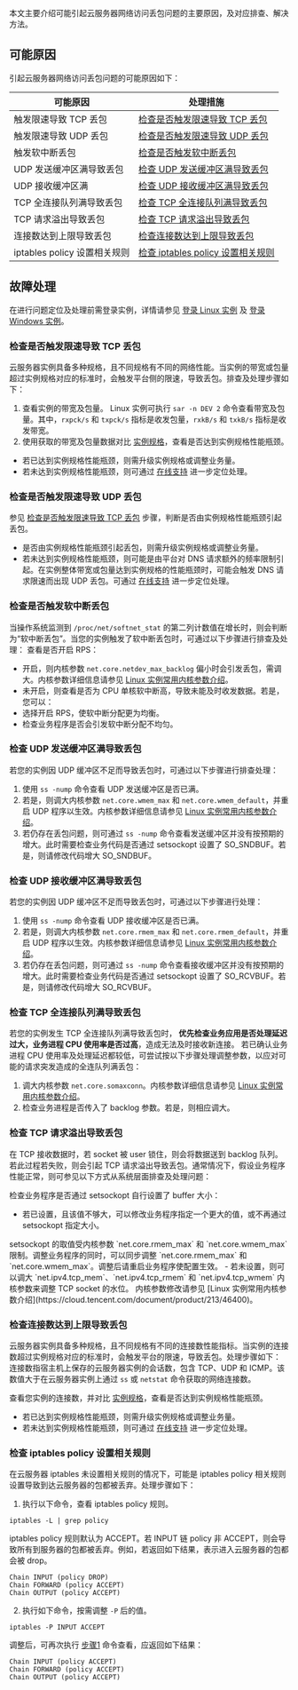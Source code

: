 本文主要介绍可能引起云服务器网络访问丢包问题的主要原因，及对应排查、解决方法。

## 可能原因
引起云服务器网络访问丢包问题的可能原因如下：
<table>
<thead>
  <tr>
    <th>可能原因</th>
    <th>处理措施</th>
  </tr>
</thead>
<tbody>
  <tr>
    <td>触发限速导致 TCP 丢包</td>
    <td ><a href="#tcpPacketLoss"> 检查是否触发限速导致 TCP 丢包</a></td>
  </tr>
  <tr>
    <td>触发限速导致 UDP 丢包</td>
    <td><a href="#udpPacketLoss"> 检查是否触发限速导致 UDP 丢包</a></td>
  </tr>
  <tr>
    <td>触发软中断丢包</td>
    <td><a href="softInterrupt">检查是否触发软中断丢包</a></td>
  </tr>
  <tr>
    <td>UDP 发送缓冲区满导致丢包</td>
    <td><a href="#sendBuffer">检查 UDP 发送缓冲区满导致丢包</a></td>
  </tr>
 <tr>
    <td>UDP 接收缓冲区满</td>
    <td><a href="#receiveBuffer">检查 UDP 接收缓冲区满导致丢包</a></td>
  </tr>
 <tr>
    <td>TCP 全连接队列满导致丢包</td>
    <td><a href="#tcpFullyConnectedQueue">检查 TCP 全连接队列满导致丢包</a></td>
  </tr>
 <tr>
    <td>TCP 请求溢出导致丢包</td>
    <td><a href="#tcpRequestOverflow">检查 TCP 请求溢出导致丢包</a></td>
  </tr>
 <tr>
    <td>连接数达到上限导致丢包</td>
    <td><a href="#upperLimit">检查连接数达到上限导致丢包</a></td>
  </tr>
 <tr>
    <td>iptables policy 设置相关规则</td>
    <td><a href="#iptablesPolicy">检查 iptables policy 设置相关规则</a></td>
  </tr>
</tbody>
</table>


## 故障处理
在进行问题定位及处理前需登录实例，详情请参见 [登录 Linux 实例](https://cloud.tencent.com/document/product/213/16515) 及 [登录 Windows 实例](https://cloud.tencent.com/document/product/213/35697)。

### 检查是否触发限速导致 TCP 丢包[](id:tcpPacketLoss)
云服务器实例具备多种规格，且不同规格有不同的网络性能。当实例的带宽或包量超过实例规格对应的标准时，会触发平台侧的限速，导致丢包。排查及处理步骤如下：
1. 查看实例的带宽及包量。
Linux 实例可执行 `sar -n DEV 2` 命令查看带宽及包量。其中，`rxpck/s` 和 `txpck/s` 指标是收发包量，`rxkB/s` 和 `txkB/s` 指标是收发带宽。
2. 使用获取的带宽及包量数据对比 [实例规格](https://cloud.tencent.com/document/product/213/11518)，查看是否达到实例规格性能瓶颈。
 - 若已达到实例规格性能瓶颈，则需升级实例规格或调整业务量。
 - 若未达到实例规格性能瓶颈，则可通过 [在线支持](https://cloud.tencent.com/online-service?from=doc_213) 进一步定位处理。

### 检查是否触发限速导致 UDP 丢包[](id:udpPacketLoss)
参见 [检查是否触发限速导致 TCP 丢包](#tcpPacketLoss) 步骤，判断是否由实例规格性能瓶颈引起丢包。
 - 是否由实例规格性能瓶颈引起丢包，则需升级实例规格或调整业务量。
 - 若未达到实例规格性能瓶颈，则可能是由平台对 DNS 请求额外的频率限制引起。在实例整体带宽或包量达到实例规格的性能瓶颈时，可能会触发 DNS 请求限速而出现 UDP 丢包。可通过 [在线支持](https://cloud.tencent.com/online-service?from=doc_213) 进一步定位处理。


### 检查是否触发软中断丢包[](id:softInterrupt)
当操作系统监测到 `/proc/net/softnet_stat` 的第二列计数值在增长时，则会判断为“软中断丢包”。当您的实例触发了软中断丢包时，可通过以下步骤进行排查及处理： 
查看是否开启 RPS：
 - 开启，则内核参数 `net.core.netdev_max_backlog` 偏小时会引发丢包，需调大。内核参数详细信息请参见 [Linux 实例常用内核参数介绍](https://cloud.tencent.com/document/product/213/46400)。
 - 未开启，则查看是否为 CPU 单核软中断高，导致未能及时收发数据。若是，您可以：
  - 选择开启 RPS，使软中断分配更为均衡。
  - 检查业务程序是否会引发软中断分配不均匀。

### 检查 UDP 发送缓冲区满导致丢包[](id:sendBuffer)
若您的实例因 UDP 缓冲区不足而导致丢包时，可通过以下步骤进行排查处理：
1. 使用 `ss -nump` 命令查看 UDP 发送缓冲区是否已满。
2. 若是，则调大内核参数 `net.core.wmem_max` 和 `net.core.wmem_default`，并重启 UDP 程序以生效。内核参数详细信息请参见 [Linux 实例常用内核参数介绍](https://cloud.tencent.com/document/product/213/46400)。
3. 若仍存在丢包问题，则可通过 `ss -nump` 命令查看发送缓冲区并没有按预期的增大。此时需要检查业务代码是否通过 setsockopt 设置了 SO_SNDBUF。若是，则请修改代码增大 SO_SNDBUF。

### 检查 UDP 接收缓冲区满导致丢包[](id:receiveBuffer)
若您的实例因 UDP 缓冲区不足而导致丢包时，可通过以下步骤进行处理：
1. 使用 `ss -nump` 命令查看 UDP 接收缓冲区是否已满。
1. 若是，则调大内核参数 `net.core.rmem_max` 和 `net.core.rmem_default`，并重启 UDP 程序以生效。内核参数详细信息请参见 [Linux 实例常用内核参数介绍](https://cloud.tencent.com/document/product/213/46400)。
2. 若仍存在丢包问题，则可通过 `ss -nump` 命令查看接收缓冲区并没有按预期的增大。此时需要检查业务代码是否通过 setsockopt 设置了 SO_RCVBUF。若是，则请修改代码增大 SO_RCVBUF。

### 检查 TCP 全连接队列满导致丢包[](id:tcpFullyConnectedQueue)
若您的实例发生 TCP 全连接队列满导致丢包时， **优先检查业务应用是否处理延迟过大，业务进程 CPU 使用率是否过高**，造成无法及时接收新连接。 若已确认业务进程 CPU 使用率及处理延迟都较低，可尝试按以下步骤处理调整参数，以应对可能的请求突发造成的全连队列满丢包：
1. 调大内核参数 `net.core.somaxconn`。内核参数详细信息请参见 [Linux 实例常用内核参数介绍](https://cloud.tencent.com/document/product/213/46400)。
2. 检查业务进程是否传入了 backlog 参数。若是，则相应调大。

### 检查 TCP 请求溢出导致丢包[](id:tcpRequestOverflow)
在 TCP 接收数据时，若 socket 被 user 锁住，则会将数据送到 backlog 队列。若此过程若失败，则会引起 TCP 请求溢出导致丢包。通常情况下，假设业务程序性能正常，则可参见以下方式从系统层面排查及处理问题：

检查业务程序是否通过 setsockopt 自行设置了 buffer 大小：
- 若已设置，且该值不够大，可以修改业务程序指定一个更大的值，或不再通过 setsockopt 指定大小。
<dx-alert infotype="explain" title="">
setsockopt 的取值受内核参数 `net.core.rmem_max` 和 `net.core.wmem_max` 限制。调整业务程序的同时，可以同步调整 `net.core.rmem_max` 和  `net.core.wmem_max`。调整后请重启业务程序使配置生效。
</dx-alert>
- 若未设置，则可以调大 `net.ipv4.tcp_mem`、`net.ipv4.tcp_rmem` 和 `net.ipv4.tcp_wmem` 内核参数来调整 TCP socket 的水位。
内核参数修改请参见 [Linux 实例常用内核参数介绍](https://cloud.tencent.com/document/product/213/46400)。

### 检查连接数达到上限导致丢包[](id:upperLimit)
云服务器实例具备多种规格，且不同规格有不同的连接数性能指标。当实例的连接数超过实例规格对应的标准时，会触发平台的限速，导致丢包。处理步骤如下：
<dx-alert infotype="explain" title="">
连接数指宿主机上保存的云服务器实例的会话数，包含 TCP、UDP 和 ICMP。该数值大于在云服务器实例上通过 `ss` 或 `netstat` 命令获取的网络连接数。
</dx-alert>

查看您实例的连接数，并对比 [实例规格](https://cloud.tencent.com/document/product/213/11518)，查看是否达到实例规格性能瓶颈。
 - 若已达到实例规格性能瓶颈，则需升级实例规格或调整业务量。
 - 若未达到实例规格性能瓶颈，则可通过 [在线支持](https://cloud.tencent.com/online-service?from=doc_213) 进一步定位处理。


### 检查 iptables policy 设置相关规则[](id:iptablesPolicy)
在云服务器 iptables 未设置相关规则的情况下，可能是 iptables policy 相关规则设置导致到达云服务器的包都被丢弃。处理步骤如下：

1. [](id:Step1)执行以下命令，查看 iptables policy 规则。
```
iptables -L | grep policy 
```
iptables policy 规则默认为 ACCEPT。若 INPUT 链 policy 非 ACCEPT，则会导致所有到服务器的包都被丢弃。例如，若返回如下结果，表示进入云服务器的包都会被 drop。
```
Chain INPUT (policy DROP)
Chain FORWARD (policy ACCEPT)
Chain OUTPUT (policy ACCEPT)
```
2. 执行如下命令，按需调整 `-P` 后的值。
```
iptables -P INPUT ACCEPT 
```
调整后，可再次执行 [步骤1](#Step1) 命令查看，应返回如下结果：
```
Chain INPUT (policy ACCEPT)
Chain FORWARD (policy ACCEPT)
Chain OUTPUT (policy ACCEPT)
```
